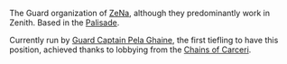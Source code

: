 The Guard organization of [ZeNa](ZeNa.md), although they predominantly work in Zenith. Based in the [Palisade](Palisade).

Currently run by [Guard Captain Pela Ghaine](Guard%20Captain%20Pela%20Ghaine.md), the first tiefling to have this position, achieved thanks to lobbying from the [Chains of Carceri](Chains%20of%20Carceri.md).
